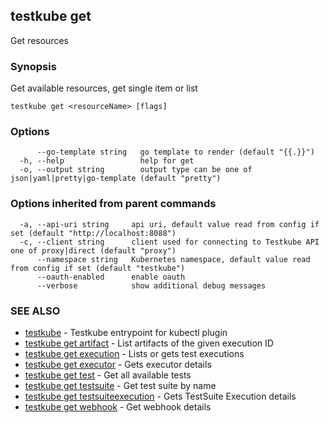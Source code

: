 ## testkube get

Get resources

### Synopsis

Get available resources, get single item or list

```
testkube get <resourceName> [flags]
```

### Options

```
      --go-template string   go template to render (default "{{.}}")
  -h, --help                 help for get
  -o, --output string        output type can be one of json|yaml|pretty|go-template (default "pretty")
```

### Options inherited from parent commands

```
  -a, --api-uri string     api uri, default value read from config if set (default "http://localhost:8088")
  -c, --client string      client used for connecting to Testkube API one of proxy|direct (default "proxy")
      --namespace string   Kubernetes namespace, default value read from config if set (default "testkube")
      --oauth-enabled      enable oauth
      --verbose            show additional debug messages
```

### SEE ALSO

* [testkube](testkube.md)	 - Testkube entrypoint for kubectl plugin
* [testkube get artifact](testkube_get_artifact.md)	 - List artifacts of the given execution ID
* [testkube get execution](testkube_get_execution.md)	 - Lists or gets test executions
* [testkube get executor](testkube_get_executor.md)	 - Gets executor details
* [testkube get test](testkube_get_test.md)	 - Get all available tests
* [testkube get testsuite](testkube_get_testsuite.md)	 - Get test suite by name
* [testkube get testsuiteexecution](testkube_get_testsuiteexecution.md)	 - Gets TestSuite Execution details
* [testkube get webhook](testkube_get_webhook.md)	 - Get webhook details

